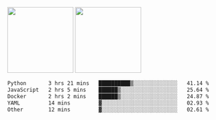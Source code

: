 <img src="https://github-readme-stats.vercel.app/api?username=Dream4ever&count_private=true&show_icons=true&theme=tokyonight" height="150" /> <img src="https://github-readme-stats.vercel.app/api/top-langs/?username=Dream4ever&count_private=true&show_icons=true&theme=tokyonight&langs_count=5&layout=compact" height="150" />

<!--START_SECTION:waka-->

```txt
Python       3 hrs 21 mins   ██████████▒░░░░░░░░░░░░░░   41.14 %
JavaScript   2 hrs 5 mins    ██████▒░░░░░░░░░░░░░░░░░░   25.64 %
Docker       2 hrs 2 mins    ██████▒░░░░░░░░░░░░░░░░░░   24.87 %
YAML         14 mins         ▓░░░░░░░░░░░░░░░░░░░░░░░░   02.93 %
Other        12 mins         ▓░░░░░░░░░░░░░░░░░░░░░░░░   02.61 %
```

<!--END_SECTION:waka-->

